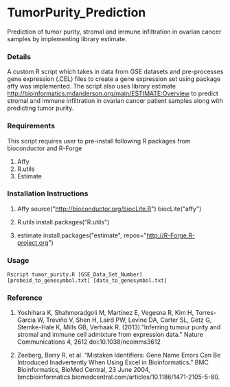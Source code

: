 # TumorPurity_Prediction
Prediction of tumor purity, stromal and immune infiltration in ovarian cancer samples by implementing library estimate. 

### Details
A custom R script which takes in data from GSE datasets and pre-processes gene expression (.CEL) files to create a gene expression set using package affy was implemented. The script also uses library estimate http://bioinformatics.mdanderson.org/main/ESTIMATE:Overview to predict stromal and immune infiltration in ovarian cancer patient samples along with predicting tumor purity.

### Requirements
This script requires user to pre-install following R packages from bioconductor and R-Forge
1. Affy
2. R.utils
3. Estimate

### Installation Instructions
1. Affy
source("http://bioconductor.org/biocLite.R")
biocLite("affy")

2. R.utils
install.packages("R.utils")

3. estimate
install.packages("estimate", repos="http://R-Forge.R-project.org")

### Usage
```{sh}
Rscript tumor_purity.R [GSE_Data_Set_Number]  [probeid_to_genesymbol.txt] [date_to_genesymbol.txt]
```

### Reference
1. Yoshihara K, Shahmoradgoli M, Martínez E, Vegesna R, Kim H, Torres-Garcia W, Treviño V, Shen H, Laird PW, Levine DA, Carter SL, Getz G, Stemke-Hale K, Mills GB, Verhaak R. (2013)."Inferring tumour purity and stromal and immune cell admixture from expression data."
Nature Communications 4, 2612 doi:10.1038/ncomms3612

2. Zeeberg, Barry R, et al. “Mistaken Identifiers: Gene Name Errors Can Be Introduced Inadvertently When Using Excel in Bioinformatics.” BMC Bioinformatics, BioMed Central, 23 June 2004, bmcbioinformatics.biomedcentral.com/articles/10.1186/1471-2105-5-80.
